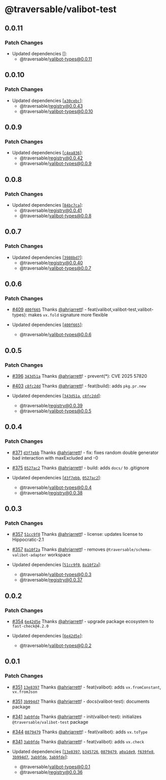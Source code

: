 # @traversable/valibot-test

## 0.0.11

### Patch Changes

- Updated dependencies []:
  - @traversable/valibot-types@0.0.11

## 0.0.10

### Patch Changes

- Updated dependencies [[`a30cebc`](https://github.com/traversable/schema/commit/a30cebcb1cedae6f99aff93975419b312f51201d)]:
  - @traversable/registry@0.0.43
  - @traversable/valibot-types@0.0.10

## 0.0.9

### Patch Changes

- Updated dependencies [[`c4ea836`](https://github.com/traversable/schema/commit/c4ea8365502be63b3d27405c05b03b5f5315100a)]:
  - @traversable/registry@0.0.42
  - @traversable/valibot-types@0.0.9

## 0.0.8

### Patch Changes

- Updated dependencies [[`84bc7ca`](https://github.com/traversable/schema/commit/84bc7ca75e3cd9856cee9f6a56d0f086de547062)]:
  - @traversable/registry@0.0.41
  - @traversable/valibot-types@0.0.8

## 0.0.7

### Patch Changes

- Updated dependencies [[`3988bd7`](https://github.com/traversable/schema/commit/3988bd7cb0ce31d056b97020a37050ed8460fa5e)]:
  - @traversable/registry@0.0.40
  - @traversable/valibot-types@0.0.7

## 0.0.6

### Patch Changes

- [#409](https://github.com/traversable/schema/pull/409) [`400f665`](https://github.com/traversable/schema/commit/400f665131decad6c06d484674b4e2a8aedb219b) Thanks [@ahrjarrett](https://github.com/ahrjarrett)! - feat(valibot,valibot-test,valibot-types): makes `vx.fold` signature more flexible

- Updated dependencies [[`400f665`](https://github.com/traversable/schema/commit/400f665131decad6c06d484674b4e2a8aedb219b)]:
  - @traversable/valibot-types@0.0.6

## 0.0.5

### Patch Changes

- [#396](https://github.com/traversable/schema/pull/396) [`343d51a`](https://github.com/traversable/schema/commit/343d51ada68132f6a1cc78c137034b9b488bd475) Thanks [@ahrjarrett](https://github.com/ahrjarrett)! - prevent(\*): CVE 2025 57820

- [#403](https://github.com/traversable/schema/pull/403) [`c8fc2dd`](https://github.com/traversable/schema/commit/c8fc2dd51c1d8e9f1a1b3830bfa1562fb90b99ea) Thanks [@ahrjarrett](https://github.com/ahrjarrett)! - feat(build): adds `pkg.pr.new`

- Updated dependencies [[`343d51a`](https://github.com/traversable/schema/commit/343d51ada68132f6a1cc78c137034b9b488bd475), [`c8fc2dd`](https://github.com/traversable/schema/commit/c8fc2dd51c1d8e9f1a1b3830bfa1562fb90b99ea)]:
  - @traversable/registry@0.0.39
  - @traversable/valibot-types@0.0.5

## 0.0.4

### Patch Changes

- [#371](https://github.com/traversable/schema/pull/371) [`d3f7ebb`](https://github.com/traversable/schema/commit/d3f7ebb139d308ec32a078835de0afadda2d0a56) Thanks [@ahrjarrett](https://github.com/ahrjarrett)! - fix: fixes random double generator bad interaction with maxExcluded and -0

- [#375](https://github.com/traversable/schema/pull/375) [`0527ac2`](https://github.com/traversable/schema/commit/0527ac280e79f2d4f44a91813f7fa5b5ccd17eac) Thanks [@ahrjarrett](https://github.com/ahrjarrett)! - build: adds `docs/` to .gitignore

- Updated dependencies [[`d3f7ebb`](https://github.com/traversable/schema/commit/d3f7ebb139d308ec32a078835de0afadda2d0a56), [`0527ac2`](https://github.com/traversable/schema/commit/0527ac280e79f2d4f44a91813f7fa5b5ccd17eac)]:
  - @traversable/valibot-types@0.0.4
  - @traversable/registry@0.0.38

## 0.0.3

### Patch Changes

- [#357](https://github.com/traversable/schema/pull/357) [`51cc9f0`](https://github.com/traversable/schema/commit/51cc9f03b90f5a3356a0bc209a7dadc6e63e7e5a) Thanks [@ahrjarrett](https://github.com/ahrjarrett)! - license: updates license to Hippocratic-2.1

- [#357](https://github.com/traversable/schema/pull/357) [`8a10f2a`](https://github.com/traversable/schema/commit/8a10f2a396320b6144217c24de30471e6b17a426) Thanks [@ahrjarrett](https://github.com/ahrjarrett)! - removes `@traversable/schema-valibot-adapter` workspace

- Updated dependencies [[`51cc9f0`](https://github.com/traversable/schema/commit/51cc9f03b90f5a3356a0bc209a7dadc6e63e7e5a), [`8a10f2a`](https://github.com/traversable/schema/commit/8a10f2a396320b6144217c24de30471e6b17a426)]:
  - @traversable/valibot-types@0.0.3
  - @traversable/registry@0.0.37

## 0.0.2

### Patch Changes

- [#354](https://github.com/traversable/schema/pull/354) [`6e42d5e`](https://github.com/traversable/schema/commit/6e42d5eee5b6826f2c8a311ca3b60bb77ead90e7) Thanks [@ahrjarrett](https://github.com/ahrjarrett)! - upgrade package ecosystem to `fast-check@4.2.0`

- Updated dependencies [[`6e42d5e`](https://github.com/traversable/schema/commit/6e42d5eee5b6826f2c8a311ca3b60bb77ead90e7)]:
  - @traversable/valibot-types@0.0.2

## 0.0.1

### Patch Changes

- [#351](https://github.com/traversable/schema/pull/351) [`13e8397`](https://github.com/traversable/schema/commit/13e839705511a7f07bf78ef87483e565de4b1c7e) Thanks [@ahrjarrett](https://github.com/ahrjarrett)! - feat(valibot): adds `vx.fromConstant`, `vx.fromJson`

- [#351](https://github.com/traversable/schema/pull/351) [`3b994d7`](https://github.com/traversable/schema/commit/3b994d79d9f42bab726f9bf575ce88e17d61ef19) Thanks [@ahrjarrett](https://github.com/ahrjarrett)! - docs(valibot-test): documents package

- [#341](https://github.com/traversable/schema/pull/341) [`3ab9fde`](https://github.com/traversable/schema/commit/3ab9fdecfe33bb06240ab1721246d30da831cdcf) Thanks [@ahrjarrett](https://github.com/ahrjarrett)! - init(valibot-test): initializes `@traversable/valibot-test` package

- [#344](https://github.com/traversable/schema/pull/344) [`0879479`](https://github.com/traversable/schema/commit/0879479b8f71ae7d5bc94fff23dc94c2f9c33535) Thanks [@ahrjarrett](https://github.com/ahrjarrett)! - feat(valibot): adds `vx.toType`

- [#341](https://github.com/traversable/schema/pull/341) [`3ab9fde`](https://github.com/traversable/schema/commit/3ab9fdecfe33bb06240ab1721246d30da831cdcf) Thanks [@ahrjarrett](https://github.com/ahrjarrett)! - feat(valibot): adds `vx.check`

- Updated dependencies [[`13e8397`](https://github.com/traversable/schema/commit/13e839705511a7f07bf78ef87483e565de4b1c7e), [`b345726`](https://github.com/traversable/schema/commit/b345726d38e2f92f590ade18e9228fbd5468a36c), [`0879479`](https://github.com/traversable/schema/commit/0879479b8f71ae7d5bc94fff23dc94c2f9c33535), [`a0a1de9`](https://github.com/traversable/schema/commit/a0a1de9c11449712494e297f1c36393c74b4444a), [`f639fe8`](https://github.com/traversable/schema/commit/f639fe85e59e8437d7e987a943803bb22b3ba652), [`3b994d7`](https://github.com/traversable/schema/commit/3b994d79d9f42bab726f9bf575ce88e17d61ef19), [`3ab9fde`](https://github.com/traversable/schema/commit/3ab9fdecfe33bb06240ab1721246d30da831cdcf), [`3ab9fde`](https://github.com/traversable/schema/commit/3ab9fdecfe33bb06240ab1721246d30da831cdcf)]:
  - @traversable/valibot-types@0.0.1
  - @traversable/registry@0.0.36
